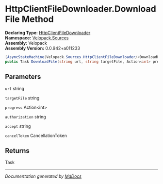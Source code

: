 ﻿<!--  
  <auto-generated>   
    The contents of this file were generated by a tool.  
    Changes to this file may be list if the file is regenerated  
  </auto-generated>   
-->

# HttpClientFileDownloader.DownloadFile Method

**Declaring Type:** [HttpClientFileDownloader](../index.md)  
**Namespace:** [Velopack.Sources](../../index.md)  
**Assembly:** Velopack  
**Assembly Version:** 0.0.942+a011233

```csharp
[AsyncStateMachine(Velopack.Sources.HttpClientFileDownloader/<DownloadFile>d__2)]
public Task DownloadFile(string url, string targetFile, Action<int> progress, string authorization, string accept, CancellationToken cancelToken = default);
```

## Parameters

`url`  string

`targetFile`  string

`progress`  Action\<int\>

`authorization`  string

`accept`  string

`cancelToken`  CancellationToken

## Returns

Task

___

*Documentation generated by [MdDocs](https://github.com/ap0llo/mddocs)*
